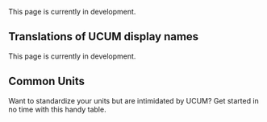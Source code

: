 This page is currently in development.

## Translations of UCUM display names

This page is currently in development.

## Common Units

Want to standardize your units but are intimidated by UCUM? Get started in no time with this handy table.
